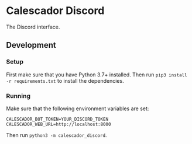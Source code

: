 # Calescador Discord
The Discord interface.

## Development

### Setup
First make sure that you have Python 3.7+ installed. Then run `pip3 install -r requirements.txt` to install the dependencies.

### Running
Make sure that the following environment variables are set:

```
CALESCADOR_BOT_TOKEN=YOUR_DISCORD_TOKEN
CALESCADOR_WEB_URL=http://localhost:8000
```

Then run `python3 -m calescador_discord`.
